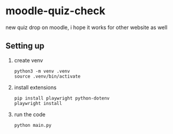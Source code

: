 # moodle-quiz-check
new quiz drop on moodle, i hope it works for other website as well

## Setting up
1. create venv
   ```
   python3 -m venv .venv
   source .venv/bin/activate
   ```
2. install extensions
   ```
   pip install playwright python-dotenv
   playwright install
   ```
3. run the code
   ```{python}
   python main.py
   ```

